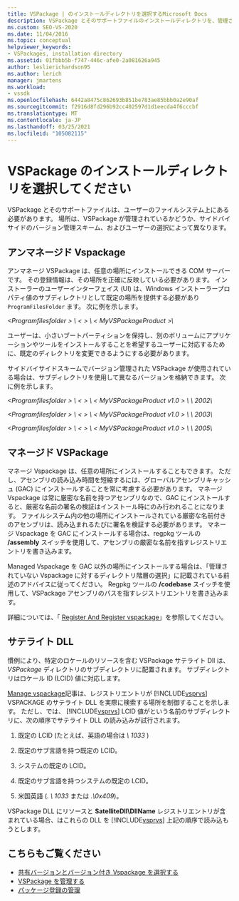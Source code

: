 ```yaml
---
title: VSPackage | のインストールディレクトリを選択するMicrosoft Docs
description: VSPackage とそのサポートファイルのインストールディレクトリを、管理されているかどうかなどの要因を使用して選択する方法について説明します。
ms.custom: SEO-VS-2020
ms.date: 11/04/2016
ms.topic: conceptual
helpviewer_keywords:
- VSPackages, installation directory
ms.assetid: 01fbbb5b-f747-446c-afe0-2a081626a945
author: leslierichardson95
ms.author: lerich
manager: jmartens
ms.workload:
- vssdk
ms.openlocfilehash: 6442a8475c862693b851be783ae85bbb0a2e90af
ms.sourcegitcommit: f2916d8fd296b92cc402597d1d1eecda4f6cccbf
ms.translationtype: MT
ms.contentlocale: ja-JP
ms.lasthandoff: 03/25/2021
ms.locfileid: "105082115"
---
```

# <a name="choose-the-installation-directory-for-a-vspackage"></a>VSPackage のインストールディレクトリを選択してください
VSPackage とそのサポートファイルは、ユーザーのファイルシステム上にある必要があります。 場所は、VSPackage が管理されているかどうか、サイドバイサイドのバージョン管理スキーム、およびユーザーの選択によって異なります。

## <a name="unmanaged-vspackages"></a>アンマネージド Vspackage
 アンマネージ VSPackage は、任意の場所にインストールできる COM サーバーです。 その登録情報は、その場所を正確に反映している必要があります。 インストーラーのユーザーインターフェイス (UI) は、Windows インストーラープロパティ値のサブディレクトリとして既定の場所を提供する必要があり `ProgramFilesFolder` ます。 次に例を示します。

*&lt;Programfilesfolder &gt; \\ &lt; &gt; \\ &lt; MyVSPackageProduct &gt;\\*

 ユーザーは、小さいブートパーティションを保持し、別のボリュームにアプリケーションやツールをインストールすることを希望するユーザーに対応するために、既定のディレクトリを変更できるようにする必要があります。

 サイドバイサイドスキームでバージョン管理された VSPackage が使用されている場合は、サブディレクトリを使用して異なるバージョンを格納できます。 次に例を示します。

 *&lt;Programfilesfolder &gt; \\ &lt; &gt; \\ &lt; MyVSPackageProduct v1.0 &gt; \\ \\ 2002\\*

 *&lt;Programfilesfolder &gt; \\ &lt; &gt; \\ &lt; MyVSPackageProduct v1.0 &gt; \\ \\ 2003\\*

 *&lt;Programfilesfolder &gt; \\ &lt; &gt; \\ &lt; MyVSPackageProduct v1.0 &gt; \\ \\ 2005\\*

## <a name="managed-vspackages"></a>マネージド VSPackage
 マネージ Vspackage は、任意の場所にインストールすることもできます。 ただし、アセンブリの読み込み時間を短縮するには、グローバルアセンブリキャッシュ (GAC) にインストールすることを常に考慮する必要があります。 マネージ Vspackage は常に厳密な名前を持つアセンブリなので、GAC にインストールすると、厳密な名前の署名の検証はインストール時にのみ行われることになります。 ファイルシステム内の他の場所にインストールされている厳密な名前付きのアセンブリは、読み込まれるたびに署名を検証する必要があります。 マネージ Vspackage を GAC にインストールする場合は、regpkg ツールの **/assembly** スイッチを使用して、アセンブリの厳密な名前を指すレジストリエントリを書き込みます。

 Managed Vspackage を GAC 以外の場所にインストールする場合は、「管理されていない Vspackage に対するディレクトリ階層の選択」に記載されている前述のアドバイスに従ってください。 Regpkg ツールの **/codebase** スイッチを使用して、VSPackage アセンブリのパスを指すレジストリエントリを書き込みます。

 詳細については、「 [Register And Register vspackage](../../extensibility/registering-and-unregistering-vspackages.md)」を参照してください。

## <a name="satellite-dlls"></a>サテライト DLL
 慣例により、特定のロケールのリソースを含む VSPackage サテライト Dll は、 *VSPackage* ディレクトリのサブディレクトリに配置されます。 サブディレクトリはロケール ID (LCID) 値に対応します。

 [Manage vspackage](../../extensibility/managing-vspackages.md)記事は、レジストリエントリが [!INCLUDE[vsprvs](../../code-quality/includes/vsprvs_md.md)] VSPACKAGE のサテライト DLL を実際に検索する場所を制御することを示します。 ただし、では、 [!INCLUDE[vsprvs](../../code-quality/includes/vsprvs_md.md)] LCID 値がという名前のサブディレクトリに、次の順序でサテライト DLL の読み込みが試行されます。

1. 既定の LCID (たとえば、英語の場合は *\ 1033* )

2. 既定のサブ言語を持つ既定の LCID。

3. システムの既定の LCID。

4. 既定のサブ言語を持つシステムの既定の LCID。

5. 米国英語 (*. \ 1033* または *.\0x409*)。

VSPackage DLL にリソースと **SatelliteDll\DllName** レジストリエントリが含まれている場合、はこれらの DLL を [!INCLUDE[vsprvs](../../code-quality/includes/vsprvs_md.md)] 上記の順序で読み込もうとします。

## <a name="see-also"></a>こちらもご覧ください
- [共有バージョンとバージョン付き Vspackage を選択する](../../extensibility/choosing-between-shared-and-versioned-vspackages.md)
- [VSPackage を管理する](../../extensibility/managing-vspackages.md)
- [パッケージ登録の管理](/previous-versions/bb166783(v=vs.100))